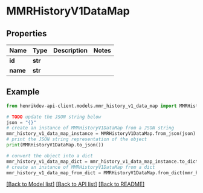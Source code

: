 # MMRHistoryV1DataMap


## Properties

Name | Type | Description | Notes
------------ | ------------- | ------------- | -------------
**id** | **str** |  | 
**name** | **str** |  | 

## Example

```python
from henrikdev-api-client.models.mmr_history_v1_data_map import MMRHistoryV1DataMap

# TODO update the JSON string below
json = "{}"
# create an instance of MMRHistoryV1DataMap from a JSON string
mmr_history_v1_data_map_instance = MMRHistoryV1DataMap.from_json(json)
# print the JSON string representation of the object
print(MMRHistoryV1DataMap.to_json())

# convert the object into a dict
mmr_history_v1_data_map_dict = mmr_history_v1_data_map_instance.to_dict()
# create an instance of MMRHistoryV1DataMap from a dict
mmr_history_v1_data_map_from_dict = MMRHistoryV1DataMap.from_dict(mmr_history_v1_data_map_dict)
```
[[Back to Model list]](../README.md#documentation-for-models) [[Back to API list]](../README.md#documentation-for-api-endpoints) [[Back to README]](../README.md)


